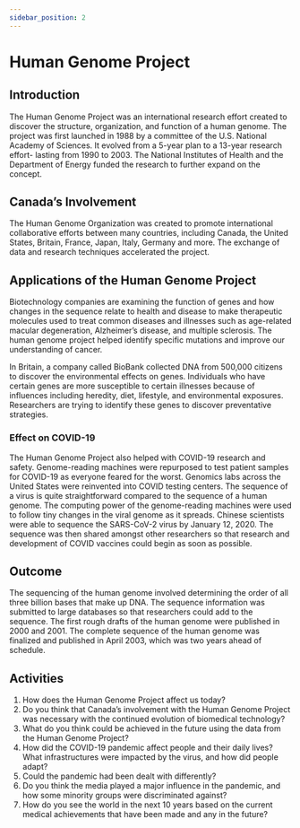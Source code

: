 ```yaml
---
sidebar_position: 2
---
```


# Human Genome Project

## Introduction

The Human Genome Project was an international research effort created to discover the structure, organization, and function of a human genome. The project was first launched in 1988 by a committee of the U.S. National Academy of Sciences. It evolved from a 5-year plan to a 13-year research effort- lasting from 1990 to 2003. The National Institutes of Health and the Department of Energy funded the research to further expand on the concept.

## Canada’s Involvement

The Human Genome Organization was created to promote international collaborative efforts between many countries, including Canada, the United States, Britain, France, Japan, Italy, Germany and more. The exchange of data and research techniques accelerated the project.

## Applications of the Human Genome Project

Biotechnology companies are examining the function of genes and how changes in the sequence relate to health and disease to make therapeutic molecules used to treat common diseases and illnesses such as age-related macular degeneration, Alzheimer’s disease, and multiple sclerosis. The human genome project helped identify specific mutations and improve our understanding of cancer.

In Britain, a company called BioBank collected DNA from 500,000 citizens to discover the environmental effects on genes. Individuals who have certain genes are more susceptible to certain illnesses because of influences including heredity, diet, lifestyle, and environmental exposures. Researchers are trying to identify these genes to discover preventative strategies.

### Effect on COVID-19

The Human Genome Project also helped with COVID-19 research and safety. Genome-reading machines were repurposed to test patient samples for COVID-19 as everyone feared for the worst. Genomics labs across the United States were reinvented into COVID testing centers. The sequence of a virus is quite straightforward compared to the sequence of a human genome. The computing power of the genome-reading machines were used to follow tiny changes in the viral genome as it spreads. Chinese scientists were able to sequence the SARS-CoV-2 virus by January 12, 2020. The sequence was then shared amongst other researchers so that research and development of COVID vaccines could begin as soon as possible.

## Outcome

The sequencing of the human genome involved determining the order of all three billion bases that make up DNA. The sequence information was submitted to large databases so that researchers could add to the sequence. The first rough drafts of the human genome were published in 2000 and 2001. The complete sequence of the human genome was finalized and published in April 2003, which was two years ahead of schedule.

## Activities

1. How does the Human Genome Project affect us today?
2. Do you think that Canada’s involvement with the Human Genome Project was necessary with the continued evolution of biomedical technology?
3. What do you think could be achieved in the future using the data from the Human Genome Project?
4. How did the COVID-19 pandemic affect people and their daily lives? What infrastructures were impacted by the virus, and how did people adapt?
5. Could the pandemic had been dealt with differently?
6. Do you think the media played a major influence in the pandemic, and how some minority groups were discriminated against?
7. How do you see the world in the next 10 years based on the current medical achievements that have been made and any in the future?
